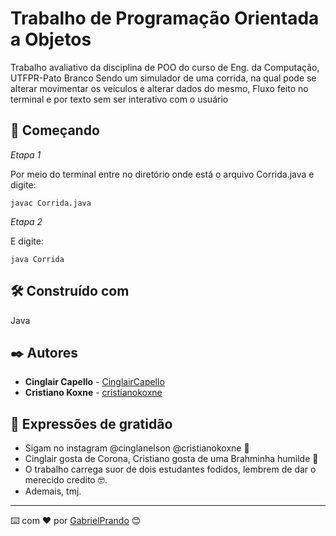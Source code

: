 # Trabalho de Programação Orientada a Objetos

Trabalho avaliativo da disciplina de POO do curso de Eng. da Computação, UTFPR-Pato Branco
Sendo um simulador de uma corrida, na qual pode se alterar movimentar os veículos e alterar dados do mesmo, 
Fluxo feito no terminal e por texto sem ser interativo com o usuário

## 🚀 Começando

*Etapa 1*

Por meio do terminal entre no diretório onde está o arquivo Corrida.java e digite:

```javac Corrida.java```

*Etapa 2*

E digite:

```java Corrida```

## 🛠️ Construído com

Java  

## ✒️ Autores

* **Cinglair Capello** - [CinglairCapello](https://github.com/cinglair)
* **Cristiano Koxne** -  [cristianokoxne](https://github.com/cristianokoxne)


## 🎁 Expressões de gratidão

* Sigam no instagram @cinglanelson @cristianokoxne 📢
* Cinglair gosta de Corona, Cristiano gosta de uma Brahminha humilde 🍺 
* O trabalho carrega suor de dois estudantes fodidos, lembrem de dar o merecido credito 🤓.
* Ademais, tmj.


---
⌨️ com ❤️ por [GabrielPrando](https://github.com/gprando) 😊
